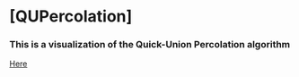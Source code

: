 # [QUPercolation]

### This is a visualization of the Quick-Union Percolation algorithm

[Here](qu-percolation.vercel.app)
